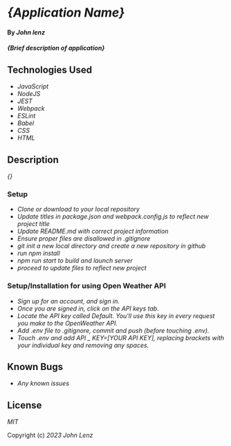 # _{Application Name}_

#### By _John lenz_

#### _{Brief description of application}_

## Technologies Used

* _JavaScript_
* _NodeJS_
* _JEST_
* _Webpack_
* _ESLint_
* _Babel_
* _CSS_
* _HTML_

## Description

_{}_
### Setup
- _Clone or download to your local repository_
- _Update titles in package.json and webpack.config.js to reflect new project title_
- _Update README.md with correct project information_
- _Ensure proper files are disallowed in .gitignore_
- _git init a new local directory and create a new repository in github_
- _run npm install_
- _npm run start to build and launch server_
- _proceed to update files to reflect new project_

### Setup/Installation for using Open Weather API
- _Sign up for an account, and sign in._
- _Once you are signed in, click on the API keys tab._
- _Locate the API key called Default. You'll use this key in every request you make to the OpenWeather API._
- _Add .env file to .gitignore, commit and push (before touching .env)._
- _Touch .env and add API _ KEY=[YOUR API KEY], replacing brackets with your individual key and removing any spaces._
## Known Bugs

* _Any known issues_

## License

_MIT_

Copyright (c) _2023_ _John Lenz_
